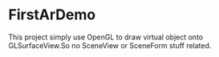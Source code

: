 # FirstArDemo
This project simply use OpenGL to draw virtual object onto GLSurfaceView.So no SceneView or SceneForm stuff related.

